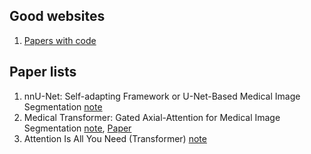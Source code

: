 ## Good websites
1. [Papers with code](https://paperswithcode.com/)
## Paper lists
1. nnU-Net: Self-adapting Framework or U-Net-Based Medical Image Segmentation [note](https://github.com/ruiyangqin2016/paper_review/blob/main/image_segmentation/nnU-Net.md)
2. Medical Transformer: Gated Axial-Attention for Medical Image Segmentation [note](https://github.com/ruiyangqin2016/paper_review/blob/main/MICCAI/gated_axial.md), [Paper](https://arxiv.org/abs/2102.10662)
3. Attention Is All You Need (Transformer) [note](https://github.com/ruiyangqin2016/paper_review/blob/main/image_segmentation/Transformer.md)
